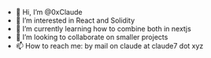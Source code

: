 - 👋 Hi, I’m @0xClaude
- 👀 I’m interested in React and Solidity
- 🌱 I’m currently learning how to combine both in nextjs
- 💞️ I’m looking to collaborate on smaller projects
- 📫 How to reach me: by mail on claude at claude7 dot xyz

<!---
0xClaude/0xClaude is a ✨ special ✨ repository because its `README.md` (this file) appears on your GitHub profile.
You can click the Preview link to take a look at your changes.
--->
